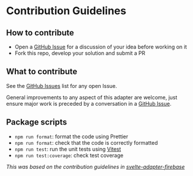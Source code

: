 # Contribution Guidelines

## How to contribute

- Open a [GitHub Issue](https://github.com/geoffrich/svelte-adapter-azure-swa/issues) for a discussion of your idea before working on it
- Fork this repo, develop your solution and submit a PR

## What to contribute

See the [GitHub Issues](https://github.com/geoffrich/svelte-adapter-azure-swa/issues) list for any open Issue.

General improvements to any aspect of this adapter are welcome, just ensure major work is preceded by a conversation in a [GitHub Issue](https://github.com/geoffrich/svelte-adapter-azure-swa/issues).

## Package scripts

- `npm run format`: format the code using Prettier
- `npm run format`: check that the code is correctly formatted
- `npm run test`: run the unit tests using [Vitest](https://vitest.dev/)
- `npm run test:coverage`: check test coverage

_This was based on the contribution guidelines in [svelte-adapter-firebase](https://github.com/jthegedus/svelte-adapter-firebase/blob/main/CONTRIBUTING.md)_
